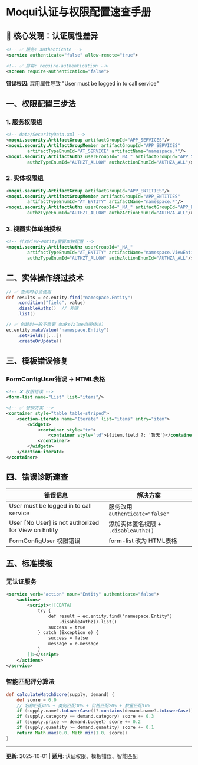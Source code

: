 # Moqui认证与权限配置速查手册

## 🔐 核心发现：认证属性差异

```xml
<!-- ✅ 服务: authenticate -->
<service authenticate="false" allow-remote="true">

<!-- ✅ 屏幕: require-authentication -->
<screen require-authentication="false">
```

**错误根因**: 混用属性导致 "User must be logged in to call service"

## 一、权限配置三步法

### 1. 服务权限组
```xml
<!-- data/SecurityData.xml -->
<moqui.security.ArtifactGroup artifactGroupId="APP_SERVICES"/>
<moqui.security.ArtifactGroupMember artifactGroupId="APP_SERVICES"
        artifactTypeEnumId="AT_SERVICE" artifactName="namespace.*"/>
<moqui.security.ArtifactAuthz userGroupId="_NA_" artifactGroupId="APP_SERVICES"
        authzTypeEnumId="AUTHZT_ALLOW" authzActionEnumId="AUTHZA_ALL"/>
```

### 2. 实体权限组
```xml
<moqui.security.ArtifactGroup artifactGroupId="APP_ENTITIES"/>
<moqui.security.ArtifactGroupMember artifactGroupId="APP_ENTITIES"
        artifactTypeEnumId="AT_ENTITY" artifactName="namespace.*"/>
<moqui.security.ArtifactAuthz userGroupId="_NA_" artifactGroupId="APP_ENTITIES"
        authzTypeEnumId="AUTHZT_ALLOW" authzActionEnumId="AUTHZA_ALL"/>
```

### 3. 视图实体单独授权
```xml
<!-- 针对view-entity需要单独配置 -->
<moqui.security.ArtifactAuthz userGroupId="_NA_"
        artifactTypeEnumId="AT_ENTITY" artifactName="namespace.ViewEntity"
        authzTypeEnumId="AUTHZT_ALLOW" authzActionEnumId="AUTHZA_ALL"/>
```

## 二、实体操作绕过技术

```groovy
// ✅ 查询时必须使用
def results = ec.entity.find("namespace.Entity")
    .condition("field", value)
    .disableAuthz()  // 关键
    .list()

// ✅ 创建时一般不需要（makeValue自带绕过）
ec.entity.makeValue("namespace.Entity")
    .setFields([...])
    .createOrUpdate()
```

## 三、模板错误修复

### FormConfigUser错误 → HTML表格
```xml
<!-- ❌ 权限错误 -->
<form-list name="List" list="items"/>

<!-- ✅ 替换方案 -->
<container style="table table-striped">
    <section-iterate name="Iterate" list="items" entry="item">
        <widgets>
            <container style="tr">
                <container style="td">${item.field ?: '暂无'}</container>
            </container>
        </widgets>
    </section-iterate>
</container>
```

## 四、错误诊断速查

| 错误信息 | 解决方案 |
|---------|----------|
| User must be logged in to call service | 服务改用 `authenticate="false"` |
| User [No User] is not authorized for View on Entity | 添加实体匿名权限 + `.disableAuthz()` |
| FormConfigUser 权限错误 | form-list 改为 HTML表格 |

## 五、标准模板

### 无认证服务
```xml
<service verb="action" noun="Entity" authenticate="false">
    <actions>
        <script><![CDATA[
            try {
                def result = ec.entity.find("namespace.Entity")
                    .disableAuthz().list()
                success = true
            } catch (Exception e) {
                success = false
                message = e.message
            }
        ]]></script>
    </actions>
</service>
```

### 智能匹配评分算法
```groovy
def calculateMatchScore(supply, demand) {
    def score = 0.0
    // 名称匹配40% + 类别匹配30% + 价格匹配20% + 数量匹配10%
    if (supply.name?.toLowerCase()?.contains(demand.name?.toLowerCase())) score += 0.4
    if (supply.category == demand.category) score += 0.3
    if (supply.price <= demand.budget) score += 0.2
    if (supply.quantity >= demand.quantity) score += 0.1
    return Math.max(0.0, Math.min(1.0, score))
}
```

---
**更新**: 2025-10-01 | **适用**: 认证权限、模板错误、智能匹配